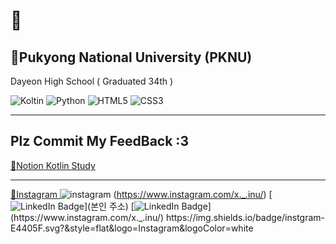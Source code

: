 # 💜

## 🏫Pukyong National University (PKNU)
Dayeon High School ( Graduated 34th ) 


<img alt="Koltin" src ="https://img.shields.io/badge/Kotlin-7F52FF.svg?&style=flat&logo=Kotlin&logoColor=black"> <img alt="Python" src ="https://img.shields.io/badge/Python-3776AB.svg?&style=flat&logo=Python&logoColor=white"> <img alt="HTML5" src ="https://img.shields.io/badge/HTML5-E34F26.svg?&style=flat&logo=HTML5&logoColor=white"> <img alt="CSS3" src ="https://img.shields.io/badge/CSS3-1572B6.svg?&style=flat&logo=CSS3&logoColor=white"/>

<hr/>



## Plz Commit My FeedBack :3
[📙Notion Kotlin Study]

<hr/>

[🩵Instagram ] 
<img alt="instagram" src ="https://img.shields.io/badge/instgram-E4405F.svg?&style=flat&logo=Instagram&logoColor=white&link=https://www.instagram.com/x._.inu/"/> (https://www.instagram.com/x._.inu/)
[![LinkedIn Badge](http://img.shields.io/badge/-LinkedIn-0072b1?style=flat&logo=linkedin&link=본인주소)](본인 주소)
[![LinkedIn Badge](https://img.shields.io/badge/instgram-E4405F.svg?&style=flat&logo=Instagram&logoColor=white&link=(https://www.instagram.com/x._.inu/))](https://www.instagram.com/x._.inu/)
https://img.shields.io/badge/instgram-E4405F.svg?&style=flat&logo=Instagram&logoColor=white

[📙Notion Kotlin Study]:https://www.notion.so/b90644c3bdd046f4abc8f136656cccca?v=0d76569dc8f743949ec1a147329bb448&pvs=4

[🩵Instagram ]:https://www.instagram.com/x._.inu/

<!--
**Jinu219/Jinu219** is a ✨ _special_ ✨ repository because its `README.md` (this file) appears on your GitHub profile.

Here are some ideas to get you started:

- 🔭 I’m currently working on ...
- 🌱 I’m currently learning ...
- 👯 I’m looking to collaborate on ...
- 🤔 I’m looking for help with ...
- 💬 Ask me about ...
- 📫 How to reach me: ...
- 😄 Pronouns: ...
- ⚡ Fun fact: ...
-->
